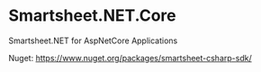 # Smartsheet.NET.Core
Smartsheet.NET for AspNetCore Applications

Nuget: https://www.nuget.org/packages/smartsheet-csharp-sdk/
